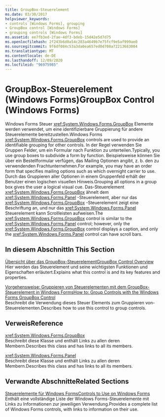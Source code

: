 ```yaml
---
title: GroupBox-Steuerelement
ms.date: 03/30/2017
helpviewer_keywords:
- controls [Windows Forms], grouping
- GroupBox control [Windows Forms]
- grouping controls [Windows Forms]
ms.assetid: ee7fb3ed-2fae-4df3-bdeb-15d42e5d7d75
ms.openlocfilehash: 2f243b6d0a54c283a4649b7e75fcf9e5af999ae0
ms.sourcegitcommit: 9f6df084c53a3da0ea657ed0d708a72213683084
ms.translationtype: MT
ms.contentlocale: de-DE
ms.lasthandoff: 12/09/2020
ms.locfileid: "96975985"
---
```

# <a name="groupbox-control-windows-forms"></a><span data-ttu-id="60447-102">GroupBox-Steuerelement (Windows Forms)</span><span class="sxs-lookup"><span data-stu-id="60447-102">GroupBox Control (Windows Forms)</span></span>
<span data-ttu-id="60447-103">Windows Forms Steuer <xref:System.Windows.Forms.GroupBox> Elemente werden verwendet, um eine identifizierbare Gruppierung für andere Steuerelemente bereitzustellen.</span><span class="sxs-lookup"><span data-stu-id="60447-103">Windows Forms <xref:System.Windows.Forms.GroupBox> controls are used to provide an identifiable grouping for other controls.</span></span> <span data-ttu-id="60447-104">In der Regel verwenden Sie Gruppen Felder, um ein Formular nach Funktion zu unterteilen.</span><span class="sxs-lookup"><span data-stu-id="60447-104">Typically, you use group boxes to subdivide a form by function.</span></span> <span data-ttu-id="60447-105">Beispielsweise können Sie über ein Bestellformular verfügen, das Mailing Optionen angibt, z. b. den zu verwendenden Frachtunternehmen.</span><span class="sxs-lookup"><span data-stu-id="60447-105">For example, you may have an order form that specifies mailing options such as which overnight carrier to use.</span></span> <span data-ttu-id="60447-106">Durch das Gruppieren aller Optionen in einem Gruppenfeld erhält der Benutzer einen logischen visuellen Hinweis.</span><span class="sxs-lookup"><span data-stu-id="60447-106">Grouping all options in a group box gives the user a logical visual cue.</span></span> <span data-ttu-id="60447-107">Das-Steuerelement <xref:System.Windows.Forms.GroupBox> ähnelt dem <xref:System.Windows.Forms.Panel> -Steuerelement, aber nur das <xref:System.Windows.Forms.GroupBox> -Steuerelement zeigt eine Beschriftung an, und nur das <xref:System.Windows.Forms.Panel> Steuerelement kann Scrollleisten aufweisen.</span><span class="sxs-lookup"><span data-stu-id="60447-107">The <xref:System.Windows.Forms.GroupBox> control is similar to the <xref:System.Windows.Forms.Panel> control; however, only the <xref:System.Windows.Forms.GroupBox> control displays a caption, and only the <xref:System.Windows.Forms.Panel> control can have scroll bars.</span></span>  
  
## <a name="in-this-section"></a><span data-ttu-id="60447-108">In diesem Abschnitt</span><span class="sxs-lookup"><span data-stu-id="60447-108">In This Section</span></span>  
 [<span data-ttu-id="60447-109">Übersicht über das GroupBox-Steuerelement</span><span class="sxs-lookup"><span data-stu-id="60447-109">GroupBox Control Overview</span></span>](groupbox-control-overview-windows-forms.md)  
 <span data-ttu-id="60447-110">Hier werden das Steuerelement und seine wichtigsten Funktionen und Eigenschaften erläutert.</span><span class="sxs-lookup"><span data-stu-id="60447-110">Explains what this control is and its key features and properties.</span></span>  
  
 [<span data-ttu-id="60447-111">Vorgehensweise: Gruppieren von Steuerelementen mit dem GroupBox-Steuerelement in Windows Forms</span><span class="sxs-lookup"><span data-stu-id="60447-111">How to: Group Controls with the Windows Forms GroupBox Control</span></span>](how-to-group-controls-with-the-windows-forms-groupbox-control.md)  
 <span data-ttu-id="60447-112">Beschreibt die Verwendung dieses Steuer Elements zum Gruppieren von-Steuerelementen.</span><span class="sxs-lookup"><span data-stu-id="60447-112">Describes how to use this control to group controls.</span></span>  
  
## <a name="reference"></a><span data-ttu-id="60447-113">Verweis</span><span class="sxs-lookup"><span data-stu-id="60447-113">Reference</span></span>  
 <xref:System.Windows.Forms.GroupBox>  
 <span data-ttu-id="60447-114">Beschreibt diese Klasse und enthält Links zu allen deren Membern.</span><span class="sxs-lookup"><span data-stu-id="60447-114">Describes this class and has links to all its members.</span></span>  
  
 <xref:System.Windows.Forms.Panel>  
 <span data-ttu-id="60447-115">Beschreibt diese Klasse und enthält Links zu allen deren Membern.</span><span class="sxs-lookup"><span data-stu-id="60447-115">Describes this class and has links to all its members.</span></span>  
  
## <a name="related-sections"></a><span data-ttu-id="60447-116">Verwandte Abschnitte</span><span class="sxs-lookup"><span data-stu-id="60447-116">Related Sections</span></span>  
 [<span data-ttu-id="60447-117">Steuerelemente für Windows Forms</span><span class="sxs-lookup"><span data-stu-id="60447-117">Controls to Use on Windows Forms</span></span>](controls-to-use-on-windows-forms.md)  
 <span data-ttu-id="60447-118">Enthält eine vollständige Liste der Windows Forms-Steuerelemente mit Links zu Informationen zur jeweiligen Verwendung.</span><span class="sxs-lookup"><span data-stu-id="60447-118">Provides a complete list of Windows Forms controls, with links to information on their use.</span></span>
